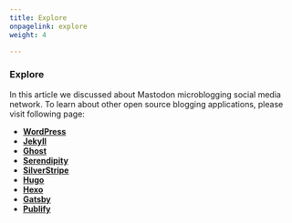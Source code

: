 ```yaml
---
title: Explore
onpagelink: explore
weight: 4

---
```


### Explore

In this article we discussed about Mastodon microblogging social media network. To learn about other open source blogging applications, please visit following page:

*   **[WordPress](https://products.containerize.com/blogging/wordpress/)**
*   **[Jekyll](https://products.containerize.com/blogging/jekyll/)**
*   **[Ghost](https://products.containerize.com/blogging/ghost/)**
*   **[Serendipity](https://products.containerize.com/blogging/serendipity/)**
*   **[SilverStripe](https://products.containerize.com/blogging/silverstripe/)**
*   **[Hugo](https://products.containerize.com/blogging/hugo/)**
*   **[Hexo](https://products.containerize.com/blogging/hexo/)**
*   **[Gatsby](https://products.containerize.com/blogging/gatsby/)**
*   **[Publify](https://products.containerize.com/blogging/publify/)**
